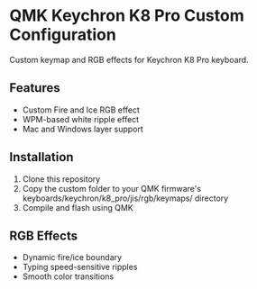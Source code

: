 # QMK Keychron K8 Pro Custom Configuration

Custom keymap and RGB effects for Keychron K8 Pro keyboard.

## Features
- Custom Fire and Ice RGB effect
- WPM-based white ripple effect
- Mac and Windows layer support

## Installation
1. Clone this repository
2. Copy the custom folder to your QMK firmware's keyboards/keychron/k8_pro/jis/rgb/keymaps/ directory
3. Compile and flash using QMK

## RGB Effects
- Dynamic fire/ice boundary
- Typing speed-sensitive ripples
- Smooth color transitions
